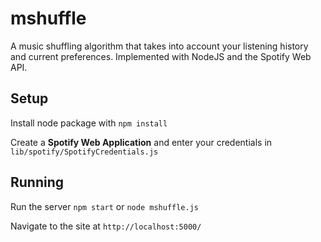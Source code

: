# mshuffle
A music shuffling algorithm that takes into account your listening history and current preferences.
Implemented with NodeJS and the Spotify Web API.

## Setup

Install node package with `npm install`

Create a __Spotify Web Application__ and enter your credentials in `lib/spotify/SpotifyCredentials.js`

## Running

Run the server `npm start` or `node mshuffle.js`

Navigate to the site at `http://localhost:5000/`